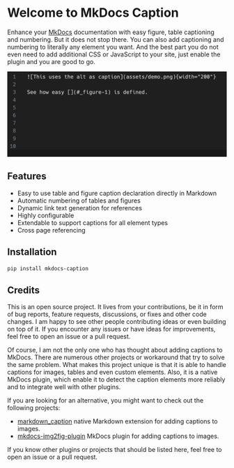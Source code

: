 # Welcome to MkDocs Caption

Enhance your [MkDocs](https://www.mkdocs.org/) documentation with easy figure,
table captioning and numbering. But it does not stop there. You can also add
captioning and numbering to literally any element you want. And the best part
you do not even need to add additional CSS or JavaScript to your site, just
enable the plugin and you are good to go.

![](assets/demo.gif)


## Features

* Easy to use table and figure caption declaration directly in Markdown
* Automatic numbering of tables and figures
* Dynamic link text generation for references
* Highly configurable
* Extendable to support captions for all element types
* Cross page referencing

## Installation

```console
pip install mkdocs-caption
```

## Credits

This is an open source project. It lives from your contributions, be it in form
of bug reports, feature requests, discussions, or fixes and other code changes.
I am happy to see other people contributing ideas or even building on top of it.
If you encounter any issues or have ideas for improvements, feel free to open an
issue or a pull request.

Of course, I am not the only one who has thought about adding captions to
MkDocs. There are numerous other projects or workaround that try to solve the
same problem. What makes this project unique is that it is able to handle 
captions for images, tables and even custom elements. Also, it is a native 
MkDocs plugin, which enable it to detect the caption elements more reliably
and to integrate well with other plugins.

If you are looking for an alternative, you might want to check out the
following projects:

* [markdown_caption](https://github.com/evidlo/markdown_captions) native Markdown
  extension for adding captions to images.
* [mkdocs-img2fig-plugin](https://github.com/stuebersystems/mkdocs-img2fig-plugin)
  MkDocs plugin for adding captions to images.

If you know other plugins or projects that should be listed here, feel free to
open an issue or a pull request.